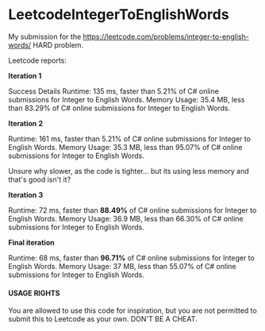 # LeetcodeIntegerToEnglishWords
My submission for the https://leetcode.com/problems/integer-to-english-words/ HARD problem.

Leetcode reports:

**Iteration 1**

Success
Details 
Runtime: 135 ms, faster than 5.21% of C# online submissions for Integer to English Words.
Memory Usage: 35.4 MB, less than 83.29% of C# online submissions for Integer to English Words.

**Iteration 2** 

Runtime: 161 ms, faster than 5.21% of C# online submissions for Integer to English Words.
Memory Usage: 35.3 MB, less than 95.07% of C# online submissions for Integer to English Words.

Unsure why slower, as the code is tighter... but its using less memory and that's good isn't it?


**Iteration 3**

Runtime: 72 ms, faster than **88.49%** of C# online submissions for Integer to English Words.
Memory Usage: 36.9 MB, less than 66.30% of C# online submissions for Integer to English Words.


**Final iteration**

Runtime: 68 ms, faster than **96.71%** of C# online submissions for Integer to English Words.
Memory Usage: 37 MB, less than 55.07% of C# online submissions for Integer to English Words.


#### USAGE RIGHTS

You are allowed to use this code for inspiration, but you are not permitted to submit this to Leetcode as your own. DON'T BE A CHEAT.


